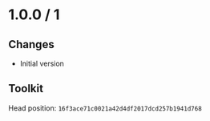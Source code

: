 # 1.0.0 / 1

## Changes

- Initial version

## Toolkit

Head position: `16f3ace71c0021a42d4df2017dcd257b1941d768`


